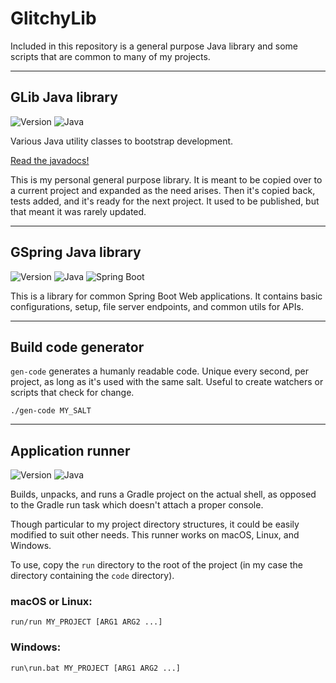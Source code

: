 # GlitchyLib

Included in this repository is a general purpose Java library and some scripts that are common to many of my projects.

---
## GLib Java library

![Version](https://img.shields.io/badge/Version-1.3.0-blue) ![Java](https://img.shields.io/badge/Java-17-orange)

Various Java utility classes to bootstrap development.

[Read the javadocs!](https://glitchybyte.github.io/glitchy-lib/)

This is my personal general purpose library. It is meant to be copied over to a current project and expanded as the need arises. Then it's copied back, tests added, and it's ready for the next project. It used to be published, but that meant it was rarely updated.

---
## GSpring Java library

![Version](https://img.shields.io/badge/Version-1.0.1-blue) ![Java](https://img.shields.io/badge/Java-17-orange) ![Spring Boot](https://img.shields.io/badge/SpringBoot-2.7.0-orange)

This is a library for common Spring Boot Web applications. It contains basic configurations, setup, file server endpoints, and common utils for APIs.

---
## Build code generator

`gen-code` generates a humanly readable code. Unique every second, per project, as long as it's used with the same salt. Useful to create watchers or scripts that check for change.

    ./gen-code MY_SALT

---
## Application runner

![Version](https://img.shields.io/badge/Version-1.1.0-blue) ![Java](https://img.shields.io/badge/Java-17-orange)

Builds, unpacks, and runs a Gradle project on the actual shell, as opposed to the Gradle run task which doesn't attach a proper console.

Though particular to my project directory structures, it could be easily modified to suit other needs. This runner works on macOS, Linux, and Windows.

To use, copy the `run` directory to the root of the project (in my case the directory containing the `code` directory).

### macOS or Linux:

    run/run MY_PROJECT [ARG1 ARG2 ...]

### Windows:

    run\run.bat MY_PROJECT [ARG1 ARG2 ...]
